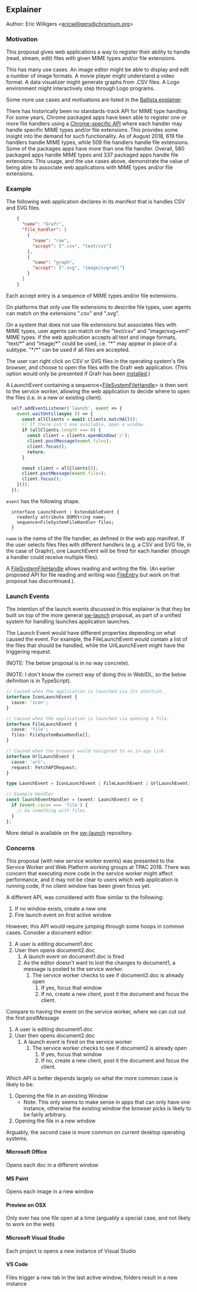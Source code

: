 ## Explainer

Author: Eric Willigers &lt;<ericwilligers@chromium.org>&gt;

### Motivation

This proposal gives web applications a way to register their ability to handle (read, stream, edit) files with given MIME types and/or file extensions.

This has many use cases. An image editor might be able to display and edit a number of image formats. A movie player might understand a video format. A data visualizer might generate graphs from .CSV files. A Logo environment might interactively step through Logo programs.

Some more use cases and motivations are listed in the [Ballista explainer](https://github.com/chromium/ballista/blob/master/docs/explainer.md).

There has historically been no standards-track API for MIME type handling. For some years, Chrome packaged apps have been able to register one or more file handlers using a [Chrome-specific API](https://developer.chrome.com/apps/manifest/file_handlers) where each handler may handle specific MIME types and/or file extensions. This provides some insight into the demand for such functionality. As of August 2018, 619 file handlers handle MIME types, while 509 file handlers handle file extensions. Some of the packages apps have more than one file handler. Overall, 580 packaged apps handle MIME types and 337 packaged apps handle file extensions. This usage, and the use cases above, demonstrate the value of being able to associate web applications with MIME types and/or file extensions.

### Example

The following web application declares in its manifest that is handles CSV and SVG files.

```json
    {
      "name": "Grafr",
      "file_handler": [
        {
          "name": "raw",
          "accept": [".csv", "text/csv"]
        },
        {
          "name": "graph",
          "accept": [".svg", "image/svg+xml"]
        }
      ]
    }
```

Each accept entry is a sequence of MIME types and/or file extensions.

On platforms that only use file extensions to describe file types, user agents can match on the extensions ".csv" and ".svg".

On a system that does not use file extensions but associates files with MIME types, user agents can match on the "text/csv" and "image/svg+xml" MIME types. If the web application accepts all text and image formats, "text/\*" and "image/\*" could be used, i.e. "\*" may appear in place of a subtype. "\*/\*" can be used if all files are accepted.

The user can right click on CSV or SVG files in the operating system's file browser, and choose to open the files with the Grafr web application. (This option would only be presented if Grafr has been [installed](https://w3c.github.io/manifest/#installable-web-applications).)

A LaunchEvent containing a sequence<[FileSystemFileHandle](https://github.com/WICG/writable-files/blob/master/EXPLAINER.md)> is then sent to the service worker, allowing the web application to decide where to open the files (i.e. in a new or existing client).

```js
  self.addEventListener('launch', event => {
    event.waitUntil(async () => {
      const allClients = await clients.matchAll();
      // If there isn't one available, open a window.
      if (allClients.length === 0) {
        const client = clients.openWindow('/');
        client.postMessage(event.files);
        client.focus();
        return;
      }

      const client = allClients[0];
      client.postMessage(event.files);
      client.focus();
    }());
  });
```

`event` has the following shape.

```webidl
  interface LaunchEvent : ExtendableEvent {
    readonly attribute DOMString name;
    sequence<FileSystemFileHandle> files;
  }
```

`name` is the name of the file handler, as defined in the web app manifest. If the user selects files files with different handlers (e.g. a CSV and SVG file, in the case of Graphr), one LaunchEvent will be fired for each handler (though a handler could receive multiple files).


A [FileSystemFileHandle](https://github.com/WICG/writable-files/blob/master/EXPLAINER.md) allows reading and writing the file. (An earlier proposed API for file reading and writing was [FileEntry](https://www.w3.org/TR/2012/WD-file-system-api-20120417/#the-fileentry-interface) but work on that proposal has discontinued.).

### Launch Events

The intention of the launch events discussed in this explainer is that they be built on top of the more general [sw-launch](https://github.com/WICG/sw-launch/blob/master/explainer.md) proposal, as part of a unified system for handling launches application launches.

The Launch Event would have different properties depending on what caused the event. For example, the FileLaunchEvent would contain a list of the files that should be handled, while the UrlLaunchEvent might have the triggering request.

(NOTE: The below proposal is in no way concrete).

(NOTE: I don't know the correct way of doing this in WebIDL, so the below definition is in TypeScript).

```ts
// Caused when the application is launched via its shortcut.
interface IconLaunchEvent {
  cause: 'icon';
}

// Caused when the application is launched via opening a file.
interface FileLaunchEvent {
  cause: 'file';
  files: FileSystemBaseHandle[];
}

// Caused when the browser would navigated to an in-app link.
interface UrlLaunchEvent {
  cause: 'url';
  request: FetchAPIRequest;
}

type LaunchEvent = IconLaunchEvent | FileLaunchEvent | UrlLaunchEvent;

// Example Handler
const launchEventHandler = (event: LaunchEvent) => {
  if (event.cause === 'file') {
    // Do something with files.
  }
};

```

More detail is available on the [sw-launch](https://github.com/WICG/sw-launch/blob/master/explainer.md) repository.

### Concerns

This proposal (with new service worker events) was presented to the Service Worker and Web Platform working groups at TPAC 2018. There was concern that executing more code in the service worker might affect performance, and it may not be clear to users which web application is running code, if no client window has been given focus yet.

A different API, was considered with flow similar to the following:
1. If no window exists, create a new one
2. Fire launch event on first active window

However, this API would require jumping through some hoops in common cases. Consider a document editor:
1. A user is editing document1.doc
2. User then opens document2.doc
   1. A launch event on document1.doc is fired
   2. As the editor doesn't want to lost the changes to document1, a message is posted to the service worker.
      1. The service worker checks to see if document2.doc is already open
         1. If yes, focus that window
         2. If no, create a new client, post it the document and focus the client.

Compare to having the event on the service worker, where we can cut out the first postMessage
1. A user is editing document1.doc
2. User then opens document2.doc
   1. A launch event is fired on the service worker
      1. The service worker checks to see if document2 is already open
         1. If yes, focus that window
         2. If no, create a new client, post it the document and focus the client.

Which API is better depends largely on what the more common case is likely to be:
1. Opening the file in an existing Window
   - Note: This only seems to make sense in apps that can only have one instance, otherwise the existing window the browser picks is likely to be fairly arbitrary.
2. Opening the file in a new window

Arguably, the second case is more common on current desktop operating systems. 
#### Microsoft Office
Opens each doc in a different window

#### MS Paint
Opens each image in a new window

#### Preview on OSX
Only ever has one file open at a time (arguably a special case, and not likely to work on the web)

#### Microsoft Visual Studio
Each project is opens a new instance of Visual Studio

#### VS Code
Files trigger a new tab in the last active window, folders result in a new instance
